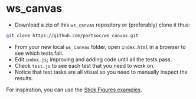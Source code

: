 # ws_canvas

* Download a zip of this `ws_canvas` repository
  or (preferably) clone it thus:

```bash
git clone https://github.com/portsoc/ws_canvas.git
```
* From your new local `ws_canvas` folder,
  open `index.html` in a browser to see which tests fail.
* Edit `index.js`; improving and adding code until all the tests pass.
* Check `test.js` to see each test that you need to work on.
* Notice that test tasks are all visual so you
  need to manually inspect the results.

For inspiration, you can use the [Stick Figures examples](https://github.com/portsoc/Web-Canvas-Stick-Figures).
